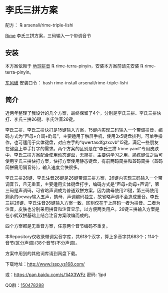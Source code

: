 # 李氏三拼方案

配方： ℞ arsenali/rime-triple-lishi

[Rime](https://rime.im/) 李氏三拼方案，三码输入一个带调音节

## 安装

本方案依赖于 [地球拼音](https://github.com/rime/rime-terra-pinyin) ℞ rime-terra-pinyin，安装本方案前请先安装 ℞ rime-terra-pinyin。

[东风破](https://github.com/rime/plum) 安装口令： bash rime-install arsenali/rime-triple-lishi


## 简介

近两年整理了我设计的几个方案，最终保留了4个，分别是李氏三拼、李氏三拼快打、李氏三拼26键、李氏注音26键。

李氏三拼、李氏三拼快打是15键输入方案，15键内实现三码输入一个带调拼音，编码方式为“声母+介调+韵母”，主要适用于触屏手机，使用3x5键盘排列，可单手操作，也可适用于实体键盘，对应左手的“qwertasdfgzxcvb”15键，满足一些朋友在键盘上单手打字的需求。两个方案的区别是在“李氏三拼.trime.yaml”专用皮肤中，李氏三拼方案配合使用动态键盘，无简拼，主要供学习之用，熟练键位之后可使用李氏三拼快打方案，快打方案使用静态键盘，有前两码简拼和首码简拼（首码简拼需用隔音符），输入速度会快很多。

李氏三拼26键、李氏注音26键是26键带调三拼方案，26键内实现三码输入一个带调音节，且无重音，主要适用实体键盘打字，编码方式是“声母+韵母+声调”，第三码是声调码，可省略声调成为普通双拼方案，因为韵母使用21键，第三码使用剩余的oeway输入五声，韵母、声调编码独立，故省略声调不会造成重音。李氏三拼26键、李氏注音26键输入方案一致，区别仅在于上屏码一者为拼音、二者为注音，皮肤也分别采用拼音和注音显示，以方便两类用户。26键三拼输入方案是在小鹤双拼基础上结合注音方案改编而成的。

四个方案都是无重音方案，任意两个音节编码不重复。

本Repository仅收录带调尖音字库，共618个汉字，算上多音字共683个；114个音节(区分声调)/38个音节(不分声调)。

方案中用到的其他词库请到网盘下载。

下载地址：http://www.lssp.ys168.com/

或：https://pan.baidu.com/s/1i4X3WFz 密码: 1jpd

QQ群：[150478288](https://jq.qq.com/?_wv=1027&k=5wf1uTQ)
